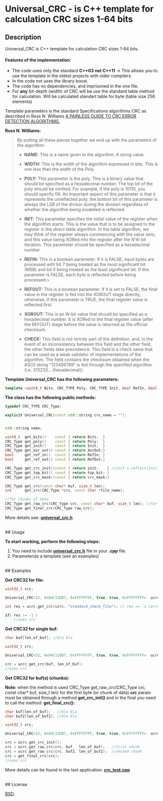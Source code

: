 # Universal_CRC - is C++ template for calculation CRC sizes 1-64 bits


## Description

Universal_CRC is C++ template for calculation CRC sizes 1-64 bits.

#### Features of the implementation:

 -  The code uses only the standard **C++03 not C++11** -> This allows you to use the template in the oldest projects with older compilers.
 - In the code not uses the library boost.
 - The code has no dependencies, and imprisoned in the one file.
 - For **any** bit-depth (width) of CRC will be use the standard table method for calculation. Will be calculated standart table for byte (table size 256 elements)


Template parameters is the standard Specifications algorithms CRC as described in Ross N. Williams [A PAINLESS GUIDE TO CRC ERROR DETECTION ALGORITHMS.](http://www.ross.net/crc/download/crc_v3.txt)


**Ross N. Williams:**

> By putting all these pieces together we end up with the parameters of the algorithm:
>
>   - **NAME:** This is a name given to the algorithm. A string value.
>
>   - **WIDTH:** This is the width of the algorithm expressed in bits.
>   This is one less than the width of the Poly.
>
>   - **POLY:** This parameter is the poly. This is a binary value that
>   should be specified as a hexadecimal number. The top bit of the
>   poly should be omitted. For example, if the poly is 10110, you
>   should specify 06. An important aspect of this parameter is that it
>   represents the unreflected poly; the bottom bit of this parameter
>   is always the LSB of the divisor during the division regardless of
>   whether the algorithm being modelled is reflected.
>
>   - **INIT:** This parameter specifies the initial value of the register
>   when the algorithm starts. This is the value that is to be assigned
>   to the register in the direct table algorithm. In the table
>   algorithm, we may think of the register always commencing with the
>   value zero, and this value being XORed into the register after the
>   N'th bit iteration. This parameter should be specified as a
>   hexadecimal number.
>
>   - **REFIN:** This is a boolean parameter. If it is FALSE, input bytes are
>   processed with bit 7 being treated as the most significant bit
>   (MSB) and bit 0 being treated as the least significant bit. If this
>   parameter is FALSE, each byte is reflected before being processed.>
>
>   - **REFOUT:** This is a boolean parameter. If it is set to FALSE, the
>   final value in the register is fed into the XOROUT stage directly,
>   otherwise, if this parameter is TRUE, the final register value is
>   reflected first.
>
>   - **XOROUT:** This is an W-bit value that should be specified as a
>   hexadecimal number. It is XORed to the final register value (after
>   the REFOUT) stage before the value is returned as the official
>   checksum.
>
>   - **CHECK:** This field is not strictly part of the definition, and, in
>   the event of an inconsistency between this field and the other
>   field, the other fields take precedence. This field is a check
>   value that can be used as a weak validator of implementations of
>   the algorithm. The field contains the checksum obtained when the
>   ASCII string "123456789" is fed through the specified algorithm
>   (i.e. 313233... (hexadecimal)).



**Template Universal_CRC has the following parameters:**
```C++
template <uint8_t Bits, CRC_TYPE Poly, CRC_TYPE Init, bool RefIn, bool RefOut, CRC_TYPE XorOut>
```


**The class has the following public methods:**
```C++
typedef CRC_TYPE CRC_Type;

explicit Universal_CRC(const std::string crc_name = "");


std::string name;

uint8_t  get_bits()    const { return Bits;  }
CRC_Type get_poly()    const { return Poly;  }
CRC_Type get_init()    const { return Init;  }
CRC_Type get_xor_out() const { return XorOut;}
bool     get_ref_in()  const { return RefIn; }
bool     get_ref_out() const { return RefOut;}

CRC_Type get_crc_init()const { return init;    } //init = reflect(Init, Bits) if RefIn, else = Init
CRC_Type get_top_bit() const { return top_bit; }
CRC_Type get_crc_mask()const { return crc_mask;}

CRC_Type get_crc(const char* buf, size_t len);
int      get_crc(CRC_Type *crc, const char *file_name);

//for chunks of data
CRC_Type get_raw_crc(CRC_Type crc, const char* buf, size_t len); //for first byte crc = init (must be)
CRC_Type get_final_crc(CRC_Type raw_crc);
```

More details see: **[universal_crc.h](./universal_crc.h)**

<br/>
## Usage

**To start working, perform the following steps:**

1. You need to include **[universal_crc.h](./universal_crc.h)** file in your **.cpp** file.
2. Parameterize a template (see an examples)

<br/>
## Examples

**Get CRC32 for file:**

```C++
uint32_t crc;

Universal_CRC<32, 0x04C11DB7, 0xFFFFFFFF, true, true, 0xFFFFFFFF>  ucrc;

int res = ucrc.get_crc(&crc, "standard_check_file"); // res == -1 (error); res == 0 (good)

if( res != -1 )
    //uses crc
```

**Get CRC32 for single buf:**

```C++
char buf[len_of_buf]; //bla bla

uint32_t crc;

Universal_CRC<32, 0x04C11DB7, 0xFFFFFFFF, true, true, 0xFFFFFFFF>  ucrc;

crc = ucrc.get_crc(buf, len_of_buf);
//uses crc
```

**Get CRC32 for buf(s) (chunks):**

**Note:**
when the method is used CRC_Type get_raw_crc(CRC_Type crc, const char* buf, size_t len)
for the first byte (or chunk of data) **crc** param must be obtained through a method **get_crc_init()** and in the final you need to call the method: **get_final_crc():**

```C++
char buf[len_of_buf];   //bla bla
char buf2[len_of_buf2]; //bla bla

uint32_t crc;

Universal_CRC<32, 0x04C11DB7, 0xFFFFFFFF, true, true, 0xFFFFFFFF>  ucrc;

crc = ucrc.get_crc_init();
crc = ucrc.get_raw_crc(crc, buf,  len_of_buf);   //first chunk
crc = ucrc.get_raw_crc(crc, buf2, len_of_buf2);  //second chunk
crc = get_final_crc(crc);
//uses crc
```

More details can be found in the test application: **[crc_test.cpp](./crc_test.cpp)**


<br/>
## License

[BSD](./LICENSE).
